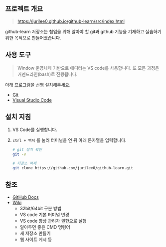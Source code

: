 ## 프로젝트 개요
> https://jurilee0.github.io/github-learn/src/index.html
> 
github-learn 저장소는 협업을 위해 알아야 할 git과 github 기능을 기재하고 
실습하기 위한 목적으로 만들어졌습니다.


## 사용 도구
> Window 운영체제 기반으로 에디터는 VS code를 사용합니다. 또 모든 과정은 커멘드라인(bash)로 진행됩니다. 

아래 프로그램을 선행 설치해주세요.

- [Git](https://git-scm.com/) 
- [Visual Studio Code](https://code.visualstudio.com/)

## 설치 지침
1. VS Code를 실행합니다.
2. `ctrl + 백틱` 를 눌러 터미널을 연 뒤 아래 문자열을 입력합니다.
    
    ```bash
    # git 설치 확인
    git -v

    # 저장소 복제
    git clone https://github.com/jurilee0/github-learn.git
    ```


## 참조
- [GitHub Docs](https://docs.github.com/ko)
- [Wiki](https://github.com/jurilee0/github-learn/issues/10)
    - 32bit/64bit 구분 방법
    - VS code 기본 터미널 변경
    - VS code 항상 관리자 권한으로 실행
    - 알아두면 좋은 CMD 명령어
    - 새 저장소 만들기
    - 웹 사이트 게시 등

